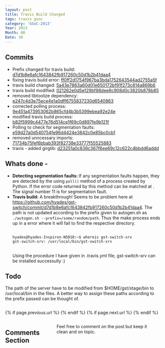 ```yaml
---
layout: post
title: Travis Build Changed
tags: travis gsoc
category: 'GSoC-2013'
Year: 2013
Month: 08
Date: 30
---
```

<h2>Commits</h2>
<p>
	<ul>
<li>Prefix changed for travis build: <a href="https://github.com/hyades/gst-switch/commit/d7d1b8e6afc1643842fb917260c50d1b2b41daa4">d7d1b8e6afc1643842fb917260c50d1b2b41daa4</a></li>
<li>fixing travis build error: <a href="https://github.com/hyades/gst-switch/commit/ff0ff2d1754f967ba3bda1752643544ad2755a5f">ff0ff2d1754f967ba3bda1752643544ad2755a5f</a></li>
<li>travis build changed: <a href="https://github.com/hyades/gst-switch/commit/5a43e7863a60d01e650172bf91f273c814a869b6">5a43e7863a60d01e650172bf91f273c814a869b6</a></li>
<li>travis build modified: <a href="https://github.com/hyades/gst-switch/commit/021262e0d5e129bf98dee8c908d0c3820b878b85">021262e0d5e129bf98dee8c908d0c3820b878b85</a></li>
<li>removed libtoolize dependency: <a href="https://github.com/hyades/gst-switch/commit/e247c4d3e75ece4e1a0dff6755837230d6540863">e247c4d3e75ece4e1a0dff6755837230d6540863</a></li>
<li>corrected polling process: <a href="https://github.com/hyades/gst-switch/commit/9e451a473953062b865cfd4b3b5399ebea92e24e">9e451a473953062b865cfd4b3b5399ebea92e24e</a></li>
<li>modified travis build process: <a href="https://github.com/hyades/gst-switch/commit/b82f5999c4477e76d514ce1f69c0d897fe9b121f">b82f5999c4477e76d514ce1f69c0d897fe9b121f</a></li>
<li>Polling to check for segmentation faults: <a href="https://github.com/hyades/gst-switch/commit/e59d27a0d540754fe96d4424e3842c0e85bc0cb1">e59d27a0d540754fe96d4424e3842c0e85bc0cb1</a></li>
<li>removed unncessary imports: <a href="https://github.com/hyades/gst-switch/commit/71734b75fef6bbab393f82738e33777f55525883">71734b75fef6bbab393f82738e33777f55525883</a></li>
<li>travis - added girglib: <a href="https://github.com/hyades/gst-switch/commit/d23251a0c836c367f6ee69c12c622c4bbdd6addd">d23251a0c836c367f6ee69c12c622c4bbdd6addd</a></li>
</ul>

</p>

<h2>Whats done - </h2>
<p>
	<ul>
		<li><b>Detecting segmentation faults: </b> If any segmentation faults happen, they are detected by the using <code>poll()</code> method of a process created by Python. If the error code returned by this method can be matched at <a href="http://unixhelp.ed.ac.uk/CGI/man-cgi?signal+7"></a>. The signal number 11 is for segmentation fault.</li>
		<li><b>Travis build:</b> A breakthrough! Seems to be problem here at <a href="https://github.com/hyades/gst-switch/commit/d7d1b8e6afc1643842fb917260c50d1b2b41daa4">https://github.com/hyades/gst-switch/commit/d7d1b8e6afc1643842fb917260c50d1b2b41daa4</a>. The path is not updated according to the prefix given to autogen.sh as <code>./autogen.sh --prefix=/some/random/path</code>. Thus the make process ends up in a error where it will fail to find the respective directory.
		<pre>
			<code>
hyades@hyades-Inspiron-N5010:~$ whereis gst-switch-srv
gst-switch-srv: /usr/local/bin/gst-switch-srv</code>
		</pre>
		Using the procedure I have given in .travis.yml file, gst-switch-srv can be installed successully :) 
	</ul>
</p>
<h2>Todo
</h2>
<p>The path of the server have to be modified from $HOME/gst/stage/bin to /usr/local/bin in the files. A better way to assign these paths according to the prefix passed can be thought of.</p>

<div class="row">	
	<div class="span9 column">
			<p class="pull-right">{% if page.previous.url %} <a href="{{page.previous.url}}" title="Previous Post: {{page.previous.title}}"><i class="icon-chevron-left"></i></a> 	{% endif %}   {% if page.next.url %} 	<a href="{{page.next.url}}" title="Next Post: {{page.next.title}}"><i class="icon-chevron-right"></i></a> 	{% endif %} </p>  
	</div>

</div>

<div class="row">	
    <div class="span9 columns">    
		<h2>Comments Section</h2>
	    <p>Feel free to comment on the post but keep it clean and on topic.</p>	
		<div id="disqus_thread"></div>
		<script type="text/javascript">
			/* * * CONFIGURATION VARIABLES: EDIT BEFORE PASTING INTO YOUR WEBPAGE * * */
			var disqus_shortname = 'aayushahuja'; // required: replace example with your forum shortname
			
			
			/* * * DON'T EDIT BELOW THIS LINE * * */
			(function() {
				var dsq = document.createElement('script'); dsq.type = 'text/javascript'; dsq.async = true;
				dsq.src = 'http://' + disqus_shortname + '.disqus.com/embed.js';
				(document.getElementsByTagName('head')[0] || document.getElementsByTagName('body')[0]).appendChild(dsq);
			})();
		</script>
		<noscript>Please enable JavaScript to view the <a href="http://disqus.com/?ref_noscript">comments powered by Disqus.</a></noscript>
		<a href="http://disqus.com" class="dsq-brlink">blog comments powered by <span class="logo-disqus">Disqus</span></a>
	</div>
</div>

<!-- Twitter -->
<script>!function(d,s,id){var js,fjs=d.getElementsByTagName(s)[0];if(!d.getElementById(id)){js=d.createElement(s);js.id=id;js.src="//platform.twitter.com/widgets.js";fjs.parentNode.insertBefore(js,fjs);}}(document,"script","twitter-wjs");</script>

<!-- Google + -->
<script type="text/javascript">
  (function() {
    var po = document.createElement('script'); po.type = 'text/javascript'; po.async = true;
    po.src = 'https://apis.google.com/js/plusone.js';
    var s = document.getElementsByTagName('script')[0]; s.parentNode.insertBefore(po, s);
  })();
</script>
<!-- Written by hyades -->

